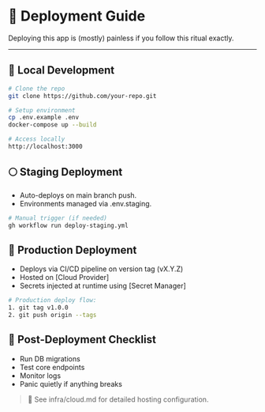 <!--
START OF: docs/infra/deployment-guide.md
Purpose: Step-by-step instructions for deploying the system across environments.
Update Frequency: When deployment process or environments change.
-->

# 🚀 Deployment Guide

Deploying this app is (mostly) painless if you follow this ritual exactly.

---

## 🧪 Local Development

```bash
# Clone the repo
git clone https://github.com/your-repo.git

# Setup environment
cp .env.example .env
docker-compose up --build

# Access locally
http://localhost:3000
```

## 🌕 Staging Deployment

- Auto-deploys on main branch push.
- Environments managed via .env.staging.

```bash
# Manual trigger (if needed)
gh workflow run deploy-staging.yml
```

## 🧠 Production Deployment

- Deploys via CI/CD pipeline on version tag (vX.Y.Z)
- Hosted on [Cloud Provider]
- Secrets injected at runtime using [Secret Manager]

```bash
# Production deploy flow:
1. git tag v1.0.0
2. git push origin --tags
```

## 🔐 Post-Deployment Checklist

- Run DB migrations
- Test core endpoints
- Monitor logs
- Panic quietly if anything breaks

> 📌 See infra/cloud.md for detailed hosting configuration.

<!-- END OF: docs/infra/deployment-guide.md -->
